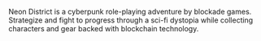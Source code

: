 Neon District is a cyberpunk role-playing adventure by blockade games. Strategize and fight to progress through a sci-fi dystopia while collecting characters and gear backed with blockchain technology.